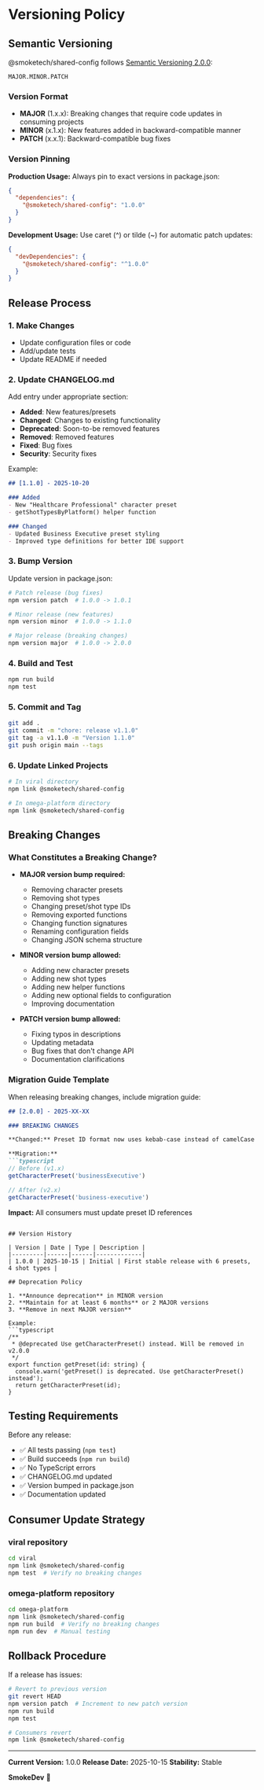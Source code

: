 # Versioning Policy

## Semantic Versioning

@smoketech/shared-config follows [Semantic Versioning 2.0.0](https://semver.org/):

```
MAJOR.MINOR.PATCH
```

### Version Format

- **MAJOR** (1.x.x): Breaking changes that require code updates in consuming projects
- **MINOR** (x.1.x): New features added in backward-compatible manner
- **PATCH** (x.x.1): Backward-compatible bug fixes

### Version Pinning

**Production Usage:**
Always pin to exact versions in package.json:

```json
{
  "dependencies": {
    "@smoketech/shared-config": "1.0.0"
  }
}
```

**Development Usage:**
Use caret (^) or tilde (~) for automatic patch updates:

```json
{
  "devDependencies": {
    "@smoketech/shared-config": "^1.0.0"
  }
}
```

## Release Process

### 1. Make Changes
- Update configuration files or code
- Add/update tests
- Update README if needed

### 2. Update CHANGELOG.md
Add entry under appropriate section:
- **Added**: New features/presets
- **Changed**: Changes to existing functionality
- **Deprecated**: Soon-to-be removed features
- **Removed**: Removed features
- **Fixed**: Bug fixes
- **Security**: Security fixes

Example:
```markdown
## [1.1.0] - 2025-10-20

### Added
- New "Healthcare Professional" character preset
- getShotTypesByPlatform() helper function

### Changed
- Updated Business Executive preset styling
- Improved type definitions for better IDE support
```

### 3. Bump Version
Update version in package.json:

```bash
# Patch release (bug fixes)
npm version patch  # 1.0.0 -> 1.0.1

# Minor release (new features)
npm version minor  # 1.0.0 -> 1.1.0

# Major release (breaking changes)
npm version major  # 1.0.0 -> 2.0.0
```

### 4. Build and Test
```bash
npm run build
npm test
```

### 5. Commit and Tag
```bash
git add .
git commit -m "chore: release v1.1.0"
git tag -a v1.1.0 -m "Version 1.1.0"
git push origin main --tags
```

### 6. Update Linked Projects
```bash
# In viral directory
npm link @smoketech/shared-config

# In omega-platform directory
npm link @smoketech/shared-config
```

## Breaking Changes

### What Constitutes a Breaking Change?

- **MAJOR version bump required:**
  - Removing character presets
  - Removing shot types
  - Changing preset/shot type IDs
  - Removing exported functions
  - Changing function signatures
  - Renaming configuration fields
  - Changing JSON schema structure

- **MINOR version bump allowed:**
  - Adding new character presets
  - Adding new shot types
  - Adding new helper functions
  - Adding new optional fields to configuration
  - Improving documentation

- **PATCH version bump allowed:**
  - Fixing typos in descriptions
  - Updating metadata
  - Bug fixes that don't change API
  - Documentation clarifications

### Migration Guide Template

When releasing breaking changes, include migration guide:

```markdown
## [2.0.0] - 2025-XX-XX

### BREAKING CHANGES

**Changed:** Preset ID format now uses kebab-case instead of camelCase

**Migration:**
```typescript
// Before (v1.x)
getCharacterPreset('businessExecutive')

// After (v2.x)
getCharacterPreset('business-executive')
```

**Impact:** All consumers must update preset ID references
```

## Version History

| Version | Date | Type | Description |
|---------|------|------|-------------|
| 1.0.0 | 2025-10-15 | Initial | First stable release with 6 presets, 4 shot types |

## Deprecation Policy

1. **Announce deprecation** in MINOR version
2. **Maintain for at least 6 months** or 2 MAJOR versions
3. **Remove in next MAJOR version**

Example:
```typescript
/**
 * @deprecated Use getCharacterPreset() instead. Will be removed in v2.0.0
 */
export function getPreset(id: string) {
  console.warn('getPreset() is deprecated. Use getCharacterPreset() instead');
  return getCharacterPreset(id);
}
```

## Testing Requirements

Before any release:
- ✅ All tests passing (`npm test`)
- ✅ Build succeeds (`npm run build`)
- ✅ No TypeScript errors
- ✅ CHANGELOG.md updated
- ✅ Version bumped in package.json
- ✅ Documentation updated

## Consumer Update Strategy

### viral repository
```bash
cd viral
npm link @smoketech/shared-config
npm test  # Verify no breaking changes
```

### omega-platform repository
```bash
cd omega-platform
npm link @smoketech/shared-config
npm run build  # Verify no breaking changes
npm run dev  # Manual testing
```

## Rollback Procedure

If a release has issues:

```bash
# Revert to previous version
git revert HEAD
npm version patch  # Increment to new patch version
npm run build
npm test

# Consumers revert
npm link @smoketech/shared-config
```

---

**Current Version:** 1.0.0
**Release Date:** 2025-10-15
**Stability:** Stable

**SmokeDev** 🚬

